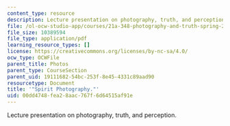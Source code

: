 ```yaml
---
content_type: resource
description: Lecture presentation on photography, truth, and perception.
file: /ol-ocw-studio-app/courses/21a-348-photography-and-truth-spring-2008/00dd4748fea28aac767f6d64515af91e_MIT21A_348S08_spirits.pdf
file_size: 10389594
file_type: application/pdf
learning_resource_types: []
license: https://creativecommons.org/licenses/by-nc-sa/4.0/
ocw_type: OCWFile
parent_title: Photos
parent_type: CourseSection
parent_uid: 19111682-54bc-253f-8e45-4331c89aad90
resourcetype: Document
title: '"Spirit Photography."'
uid: 00dd4748-fea2-8aac-767f-6d64515af91e
---
```

Lecture presentation on photography, truth, and perception.